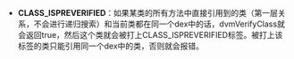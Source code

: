 * **CLASS_ISPREVERIFIED**：如果某类的所有方法中直接引用到的类（第一层关系，不会进行递归搜索）和当前类都在同一个dex中的话，dvmVerifyClass就会返回true，然后这个类就会被打上CLASS_ISPREVERIFIED标签。被打上该标签的类只能引用同一个dex中的类，否则就会报错。

